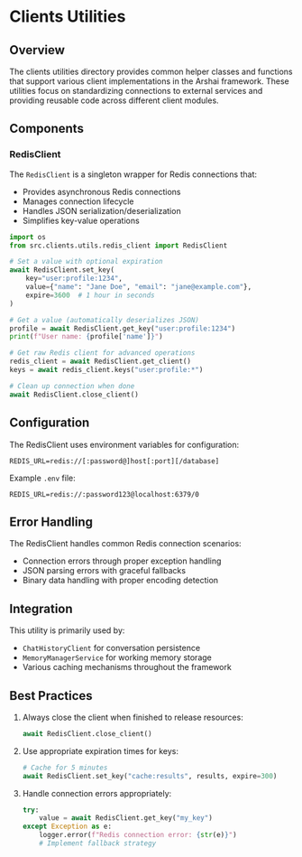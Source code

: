 # Clients Utilities

## Overview

The clients utilities directory provides common helper classes and functions that support various client implementations in the Arshai framework. These utilities focus on standardizing connections to external services and providing reusable code across different client modules.

## Components

### RedisClient

The `RedisClient` is a singleton wrapper for Redis connections that:

- Provides asynchronous Redis connections
- Manages connection lifecycle
- Handles JSON serialization/deserialization
- Simplifies key-value operations

```python
import os
from src.clients.utils.redis_client import RedisClient

# Set a value with optional expiration
await RedisClient.set_key(
    key="user:profile:1234",
    value={"name": "Jane Doe", "email": "jane@example.com"},
    expire=3600  # 1 hour in seconds
)

# Get a value (automatically deserializes JSON)
profile = await RedisClient.get_key("user:profile:1234")
print(f"User name: {profile['name']}")

# Get raw Redis client for advanced operations
redis_client = await RedisClient.get_client()
keys = await redis_client.keys("user:profile:*")

# Clean up connection when done
await RedisClient.close_client()
```

## Configuration

The RedisClient uses environment variables for configuration:

```
REDIS_URL=redis://[:password@]host[:port][/database]
```

Example `.env` file:

```
REDIS_URL=redis://:password123@localhost:6379/0
```

## Error Handling

The RedisClient handles common Redis connection scenarios:

- Connection errors through proper exception handling
- JSON parsing errors with graceful fallbacks
- Binary data handling with proper encoding detection

## Integration

This utility is primarily used by:

- `ChatHistoryClient` for conversation persistence
- `MemoryManagerService` for working memory storage
- Various caching mechanisms throughout the framework

## Best Practices

1. Always close the client when finished to release resources:
   ```python
   await RedisClient.close_client()
   ```

2. Use appropriate expiration times for keys:
   ```python
   # Cache for 5 minutes
   await RedisClient.set_key("cache:results", results, expire=300)
   ```

3. Handle connection errors appropriately:
   ```python
   try:
       value = await RedisClient.get_key("my_key")
   except Exception as e:
       logger.error(f"Redis connection error: {str(e)}")
       # Implement fallback strategy
   ``` 